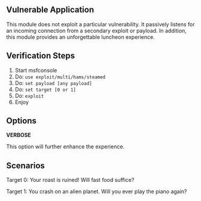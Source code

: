 ## Vulnerable Application

This module does not exploit a particular vulnerability. It passively listens
for an incoming connection from a secondary exploit or payload. In addition,
this module provides an unforgettable luncheon experience.

## Verification Steps

  1. Start msfconsole
  2. Do: ```use exploit/multi/hams/steamed```
  3. Do: ```set payload [any payload]```
  4. Do: ```set target [0 or 1]```
  4. Do: ```exploit```
  5. Enjoy

## Options

  **VERBOSE**

  This option will further enhance the experience.

## Scenarios

Target 0: Your roast is ruined! Will fast food suffice?

Target 1: You crash on an alien planet. Will you ever play the piano again?

